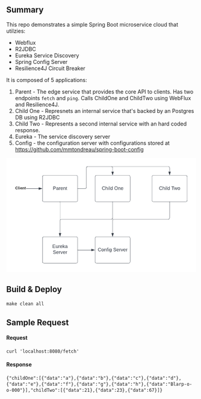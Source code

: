 ## Summary

This repo demonstrates a simple Spring Boot microservice cloud that utilzies: 
- Webflux 
- R2JDBC
- Eureka Service Discovery
- Spring Config Server
- Resilience4J Circuit Breaker

It is composed of 5 applications: 

1. Parent - The edge service that provides the core API to clients. Has two endpoints `fetch` and `ping`. Calls ChildOne and ChildTwo using WebFlux and Resilience4J.
2. Child One - Represnets an internal service that's backed by an Postgres DB using R2JDBC
3. Child Two - Represents a second internal service with an hard coded response.
4. Eureka - The service discovery server
5. Config - the configuration server with configurations stored at https://github.com/mmtondreau/spring-boot-config

![diagram](docs/arch.png)
## Build & Deploy

```shell
make clean all
```

## Sample Request

#### Request
```shell
curl 'localhost:8080/fetch'
```

#### Response
```shell
{"childOne":[{"data":"a"},{"data":"b"},{"data":"c"},{"data":"d"},{"data":"e"},{"data":"f"},{"data":"g"},{"data":"h"},{"data":"Blarp-o-o-000"}],"childTwo":[{"data":21},{"data":23},{"data":67}]}
```